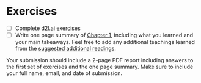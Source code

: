 # Exercises

- [ ] Complete d2l.ai [exercises](https://d2l.ai/chapter_introduction/index.html#exercises)
- [ ] Write one page summary of [Chapter 1](https://d2l.ai/chapter_introduction/index.html), including what you learned and your main takeaways. Feel free to add any additional teachings learned from the [suggested additional readings](https://github.com/dair-ai/d2l-study-group/blob/master/readings/section-01.md). 

Your submission should include a 2-page PDF report including answers to the first set of exercises and the one page summary. Make sure to include your full name, email, and date of submission.
